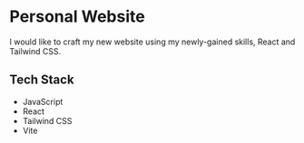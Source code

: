 # Personal Website

I would like to craft my new website using my newly-gained skills, React and Tailwind CSS.

## Tech Stack

- JavaScript
- React
- Tailwind CSS
- Vite
